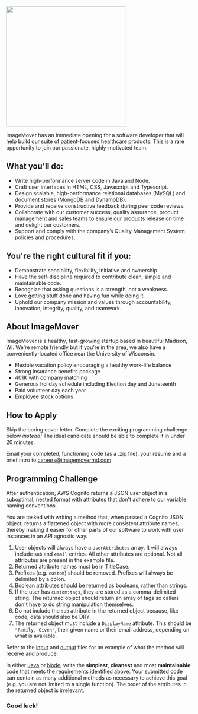 <img src="https://immd-public-logos.s3.us-east-2.amazonaws.com/immd-on-light.png" width="325">

ImageMover has an immediate opening for a software developer that will help build our suite of patient-focused 
healthcare products. This is a rare opportunity to join our passionate, highly-motivated team.

## What you'll do:

 * Write high-performance server code in Java and Node.
 * Craft user interfaces in HTML, CSS, Javascript and Typescript.
 * Design scalable, high-performance relational databases (MySQL) and document stores (MongoDB and DynamoDB).
 * Provide and receive constructive feedback during peer code reviews.
 * Collaborate with our customer success, quality assurance, product management and sales teams to ensure our 
   products release on time and delight our customers.
 * Support and comply with the company’s Quality Management System policies and procedures.

## You're the right cultural fit if you:

 * Demonstrate sensibility, flexibility, initiative and ownership.
 * Have the self-discipline required to contribute clean, simple and maintainable code.
 * Recognize that asking questions is a strength, not a weakness.
 * Love getting stuff done and having fun while doing it.
 * Uphold our company mission and values through accountability, innovation, integrity, quality, and teamwork.

## About ImageMover

ImageMover is a healthy, fast-growing startup based in beautiful Madison, WI. We're remote friendly but if 
you're in the area, we also have a conveniently-located office near the University of Wisconsin.

* Flexible vacation policy encouraging a healthy work-life balance
* Strong insurance benefits package
* 401K with company matching
* Generous holiday schedule including Election day and Juneteenth
* Paid volunteer day each year
* Employee stock options

## How to Apply

Skip the boring cover letter. Complete the exciting programming challenge below *instead!* The ideal candidate should be able to complete it in under 20 minutes.

Email your completed, functioning code (as a .zip file), your resume and a brief intro to [careers@imagemovermd.com](careers@imagemovermd.com).

## Programming Challenge

After authentication, AWS Cognito returns a JSON user object in a suboptimal, nested format with attributes that don't
adhere to our variable naming conventions.

You are tasked with writing a method that, when passed a Cognito JSON object, returns a flattened object with more
consistent attribute names, thereby making it easier for other parts of our software to work with user instances in an
API agnostic way.

1. User objects will always have a `UserAttributes` array. It will always include `sub` and `email` entries. All other
   attributes are optional. Not all attributes are present in the example file.
2. Returned attribute names must be in TitleCase.
3. Prefixes (e.g. `custom`) should be removed. Prefixes will always be delimited by a colon.
4. Boolean attributes should be returned as booleans, rather than strings.
5. If the user has `custom:tags`, they are stored as a comma-delimited string. The returned object should return an
   array of tags so callers don't have to do string manipulation themselves.
6. Do not include the `sub` attribute in the returned object because, like code, data should also be DRY.
7. The returned object must include a `DisplayName` attribute. This should be `"Family, Given"`, their given name or
   their email address, depending on what is available.

Refer to the [input](input.json?raw=true) and [output](output.json?raw=true) files for an example of what the method
will receive and produce.

In either [Java](UserUtils.java?raw=true) or [Node](UserUtils.js?raw=true), write the **simplest**, **cleanest** and
most **maintainable** code that meets the requirements identified above. Your submitted code can contain as many
additional methods as necessary to achieve this goal (e.g. you are not limited to a single function). The order of the
attributes in the returned object is irrelevant.

### Good luck!
